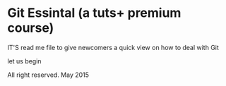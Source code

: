 # Git Essintal  (a tuts+ premium course)
IT'S read me file to give newcomers a quick view on how to deal with Git

let us begin


All right reserved. May 2015
